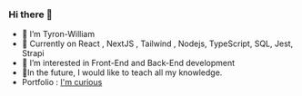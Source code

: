 ### Hi there 👋

<!--
**Tyronwilliam/Tyronwilliam** is a ✨ _special_ ✨ repository because its `README.md` (this file) appears on your GitHub profile.

Here are some ideas to get you started:
-->
<ul>
<li>👋  I’m Tyron-William</li>
<li>🌱 Currently on React , NextJS , Tailwind , Nodejs, TypeScript, SQL, Jest, Strapi </li>
<li>👀 I’m interested in Front-End and Back-End development</li>
<li>💞️In the future, I would like to teach all my knowledge.</li>
<li>Portfolio : <a href='https://tyronwilliam.vercel.app/'>I'm curious</a></li>





